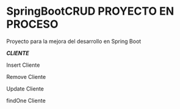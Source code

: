 # SpringBootCRUD PROYECTO EN PROCESO
Proyecto para la mejora del desarrollo en Spring Boot

***CLIENTE***

Insert Cliente

Remove Cliente

Update Cliente

findOne Cliente


